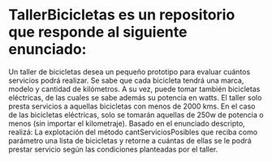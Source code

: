 # TallerBicicletas es un repositorio que responde al siguiente enunciado:

Un taller de bicicletas desea un pequeño prototipo para evaluar cuántos servicios podrá realizar. Se sabe que cada bicicleta tendrá una marca, modelo y cantidad de kilómetros. 
A su vez, puede tomar también bicicletas eléctricas, de las cuales se sabe además su potencia en watts.
El taller solo presta servicios a aquellas bicicletas con menos de 2000 kms. En el caso de las bicicletas eléctricas, solo se tomarán aquellas de 250w de potencia o menos 
(sin importar el kilometraje).
Basado en el enunciado descripto, realizá:
La explotación del método cantServiciosPosibles que reciba como parámetro una lista de bicicletas y retorne a cuántas de ellas 
se le podrá prestar servicio según las condiciones planteadas por el taller.
